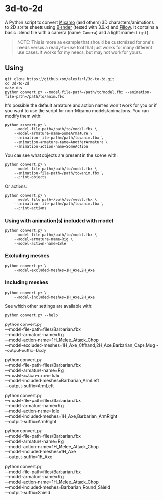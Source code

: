 # 3d-to-2d
A Python script to convert [Mixamo](https://www.mixamo.com) (and others) 3D characters/animations to 2D sprite sheets using [Blender](https://docs.blender.org/api/current/info_quickstart.html) (tested with 3.6.x) and [Pillow](https://python-pillow.org/).
It contains a basic .blend file with a camera (name: `Camera`) and a light (name: `Light`).

> NOTE: This is more an example that should be customized for one's needs versus a ready-to-use tool that just works for many different use cases.
> It works for my needs, but may not work for yours.

## Using
```shell
git clone https://github.com/alexferl/3d-to-2d.git
cd 3d-to-2d
make dev
python convert.py --model-file-path=/path/to/model.fbx --animation-file-path=/path/to/anim.fbx
```

It's possible the default armature and action names won't work for you or if you want to use the script for non-Mixamo models/animations. You can modify them with:
```shell
python convert.py \
    --model-file-path=/path/to/model.fbx \
    --model-armature-name=SomeArmature \
    --animation-file-path=/path/to/anim.fbx \
    --animation-armature-name=AnotherArmature \
    --animation-action-name=SomeAction
```

You can see what objects are present in the scene with:
```shell
python convert.py \
    --model-file-path=/path/to/model.fbx \
    --animation-file-path=/path/to/anim.fbx \
    --print-objects
```

Or actions:
```shell
python convert.py \
    --model-file-path=/path/to/model.fbx \
    --animation-file-path=/path/to/anim.fbx \
    --print-actions
```

### Using with animation(s) included with model
```shell
python convert.py \
    --model-file-path=/path/to/model.fbx \
    --model-armature-name=Rig \
    --model-action-name=Idle
```

### Excluding meshes
```shell
python convert.py \
    --model-excluded-meshes=1H_Axe,2H_Axe
```

### Including meshes
```shell
python convert.py \
    --model-included-meshes=1H_Axe,2H_Axe
```

See which other settings are available with:
```shell
python convert.py --help
```

python convert.py \
    --model-file-path=files/Barbarian.fbx \
    --model-armature-name=Rig \
    --model-action-name=1H_Melee_Attack_Chop \
    --model-excluded-meshes=1H_Axe_Offhand,2H_Axe,Barbarian_Cape,Mug
    --output-suffix=Body

python convert.py \
    --model-file-path=files/Barbarian.fbx \
    --model-armature-name=Rig \
    --model-action-name=Idle \
    --model-included-meshes=Barbarian_ArmLeft \
    --output-suffix=ArmLeft

python convert.py \
    --model-file-path=files/Barbarian.fbx \
    --model-armature-name=Rig \
    --model-action-name=Idle \
    --model-included-meshes=1H_Axe,Barbarian_ArmRight \
    --output-suffix=ArmRight

python convert.py \
    --model-file-path=files/Barbarian.fbx \
    --model-armature-name=Rig \
    --model-action-name=1H_Melee_Attack_Chop \
    --model-included-meshes=1H_Axe \
    --output-suffix=1H_Axe

python convert.py \
    --model-file-path=files/Barbarian.fbx \
    --model-armature-name=Rig \
    --model-action-name=1H_Melee_Attack_Chop \
    --model-included-meshes=Barbarian_Round_Shield \
    --output-suffix=Shield
